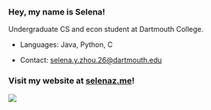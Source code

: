 ### Hey, my name is Selena!
 
Undergraduate CS and econ student at Dartmouth College.

- Languages: Java, Python, C

- Contact: selena.y.zhou.26@dartmouth.edu

### Visit my website at [selenaz.me](https://selenaz.me/)!

![](https://komarev.com/ghpvc/?username=zhouselena&color=green&style=flat-square)
